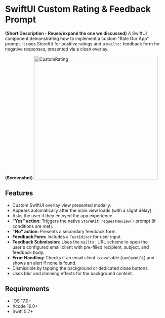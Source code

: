 # SwiftUI Custom Rating & Feedback Prompt

**(Short Description - Reuse/expand the one we discussed)**
A SwiftUI component demonstrating how to implement a custom "Rate Our App" prompt. It uses StoreKit for positive ratings and a `mailto:` feedback form for negative responses, presented via a clean overlay.

**(Screenshot)**
<img src="https://github.com/user-attachments/assets/84fb3673-4f8d-4db5-a41a-e687b644ccd4" alt="CustomRating" width="400">


## Features

- Custom SwiftUI overlay view presented modally.
- Appears automatically after the main view loads (with a slight delay).
- Asks the user if they enjoyed the app experience.
- **"Yes" action:** Triggers the native `StoreKit.requestReview()` prompt (if conditions are met).
- **"No" action:** Presents a secondary feedback form.
- **Feedback Form:** Includes a `TextEditor` for user input.
- **Feedback Submission:** Uses the `mailto:` URL scheme to open the user's configured email client with pre-filled recipient, subject, and feedback body.
- **Error Handling:** Checks if an email client is available (`canOpenURL`) and shows an alert if none is found.
- Dismissible by tapping the background or dedicated close buttons.
- Uses blur and dimming effects for the background content.

## Requirements
- iOS 17.0+
- Xcode 16.0+
- Swift 5.7+

